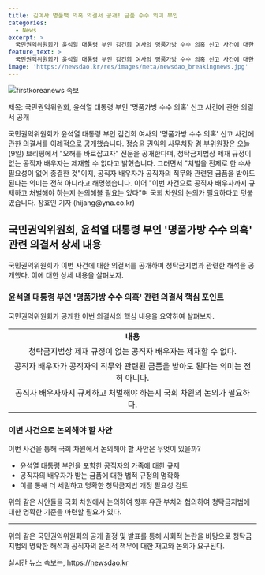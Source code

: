 ```yaml
---
title: 김여사 명품백 의혹 의결서 공개! 금품 수수 의미 부인
categories:
  - News
excerpt: >
  국민권익위원회가 윤석열 대통령 부인 김건희 여사의 명품가방 수수 의혹 신고 사건에 대한 의결서 전문을 공개하며 논란을 해명했습니다. 정승윤 권익위 사무처장 겸 부위원장은 청탁금지법상 제재 규정이 없는 공직자 배우자는 제재할 수 없다고 밝히면서, 공직자 배우자까지 규제하고 처벌해야 하는지 국회 차원의 논의가 필요하다고 언급했습니다. 해당 내용에 대한 이해와 해명을 위해 이례적으로 전문을 공개하며 관심을 끌었습니다.
feature_text: >
  국민권익위원회가 윤석열 대통령 부인 김건희 여사의 명품가방 수수 의혹 신고 사건에 대한 의결서 전문을 공개하며 논란을 해명했습니다. 정승윤 권익위 사무처장 겸 부위원장은 청탁금지법상 제재 규정이 없는 공직자 배우자는 제재할 수 없다고 밝히면서, 공직자 배우자까지 규제하고 처벌해야 하는지 국회 차원의 논의가 필요하다고 언급했습니다. 해당 내용에 대한 이해와 해명을 위해 이례적으로 전문을 공개하며 관심을 끌었습니다.
image: 'https://newsdao.kr/res/images/meta/newsdao_breakingnews.jpg'
---
```


<p><img src="https://newsdao.kr/res/images/meta/newsdao_breakingnews.jpg" alt="firstkoreanews 속보" /></p>

<p>제목: 국민권익위원회, 윤석열 대통령 부인 '명품가방 수수 의혹' 신고 사건에 관한 의결서 공개</p>

<p data-ke-size="size16">국민권익위원회가 윤석열 대통령 부인 김건희 여사의 '명품가방 수수 의혹' 신고 사건에 관한 의결서를 이례적으로 공개했습니다. 정승윤 권익위 사무처장 겸 부위원장은 오늘(9일) 브리핑에서 "오해를 바로잡고자" 전문을 공개한다며, 청탁금지법상 제재 규정이 없는 공직자 배우자는 제재할 수 없다고 밝혔습니다. 그러면서 "처벌을 전제로 한 수사 필요성이 없어 종결한 것"이지, 공직자 배우자가 공직자의 직무와 관련된 금품을 받아도 된다는 의미는 전혀 아니라고 해명했습니다. 이어 "이번 사건으로 공직자 배우자까지 규제하고 처벌해야 하는지 논의해볼 필요는 있다"며 국회 차원의 논의가 필요하다고 덧붙였습니다. 장효인 기자 (hijang@yna.co.kr)</p>

<h2 data-ke-size="size26">국민권익위원회, 윤석열 대통령 부인 '명품가방 수수 의혹' 관련 의결서 상세 내용</h2>

<p data-ke-size="size16">국민권익위원회가 이번 사건에 대한 의결서를 공개하며 청탁금지법과 관련한 해석을 공개했다. 이에 대한 상세 내용을 살펴보자.</p>

<h3 data-ke-size="size22">윤석열 대통령 부인 '명품가방 수수 의혹' 관련 의결서 핵심 포인트</h3>

<p data-ke-size="size16">국민권익위원회가 공개한 이번 의결서의 핵심 내용을 요약하여 살펴보자.</p>

<table>
  <tr>
    <td style="text-align: center; height: 17px;"><b>내용</b></td>
  </tr>
  <tr>
    <td style="text-align: center; height: 17px;">청탁금지법상 제재 규정이 없는 공직자 배우자는 제재할 수 없다.</td>
  </tr>
  <tr>
    <td style="text-align: center; height: 17px;">공직자 배우자가 공직자의 직무와 관련된 금품을 받아도 된다는 의미는 전혀 아니다.</td>
  </tr>
  <tr>
    <td style="text-align: center; height: 17px;">공직자 배우자까지 규제하고 처벌해야 하는지 국회 차원의 논의가 필요하다.</td>
  </tr>
</table>

<h3 data-ke-size="size22">이번 사건으로 논의해야 할 사안</h3>

<p data-ke-size="size16">이번 사건을 통해 국회 차원에서 논의해야 할 사안은 무엇이 있을까?</p>

<ul>
  <li>윤석열 대통령 부인을 포함한 공직자의 가족에 대한 규제</li>
  <li>공직자의 배우자가 받는 금품에 대한 법적 규정의 명확화</li>
  <li>이를 통해 더 세밀하고 명확한 청탁금지법 개정 필요성 검토</li>
</ul>

<p data-ke-size="size16">위와 같은 사안들을 국회 차원에서 논의하여 향후 유관 부처와 협의하여 청탁금지법에 대한 명확한 기준을 마련할 필요가 있다.</p>

<hr>

<p data-ke-size="size16">위와 같은 국민권익위원회의 공개 결정 및 발표를 통해 사회적 논란을 바탕으로 청탁금지법의 명확한 해석과 공직자의 윤리적 책무에 대한 재고와 논의가 요구된다.</p>
실시간 뉴스 속보는, <a href="https://newsdao.kr" rel="dofollow">https://newsdao.kr</a>


